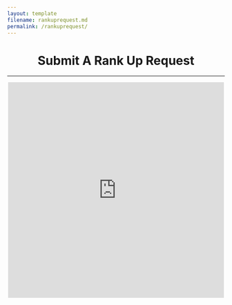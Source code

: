 ```yaml
---
layout: template
filename: rankuprequest.md
permalink: /rankuprequest/
---
```

<center><h1>Submit A Rank Up Request</h1></center>
<hr>

<center>
  <iframe src="https://docs.google.com/forms/d/e/1FAIpQLSfB4WW8WgVNFUa4lj-T4OhHPr6prwdP4SFng_lLptPKCkbgqw/viewform?embedded=true" width="500" height="500" frameborder="0" marginheight="0" marginwidth="0">Loading…</iframe>
</center>
